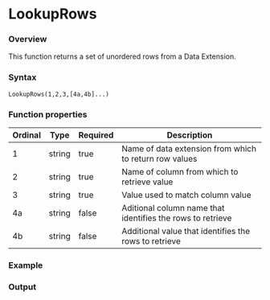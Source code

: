# LookupRows

### Overview
This function returns a set of unordered rows from a Data Extension.

### Syntax
`LookupRows(1,2,3,[4a,4b]...)`

### Function properties
| Ordinal | Type | Required | Description |
| ------- | ---- | -------- | ----------- |
| 1 | string | true | Name of data extension from which to return row values |
| 2 | string | true | Name of column from which to retrieve value |
| 3 | string | true | Value used to match column value |
| 4a| string | false | Aditional column name that identifies the rows to retrieve |
| 4b| string | false | Additional value that identifies the rows to retrieve |

### Example

### Output
